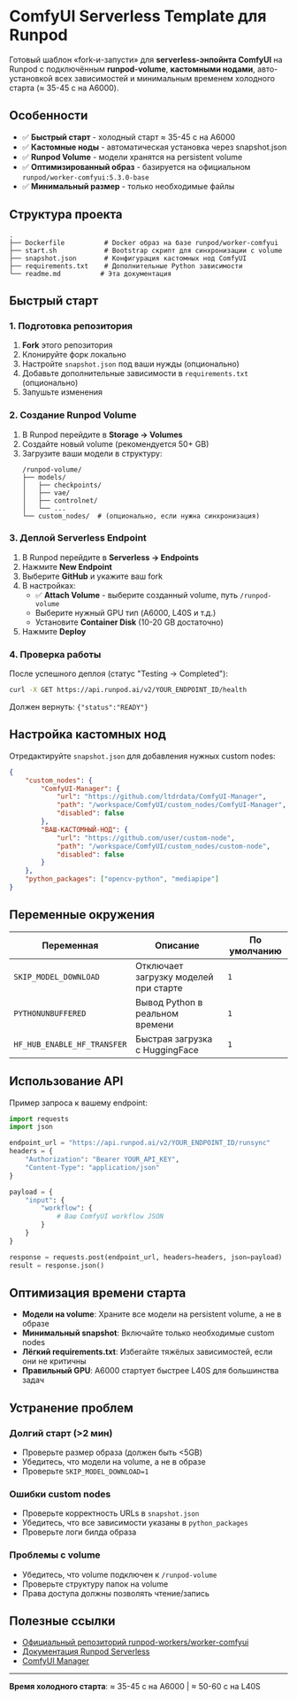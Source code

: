 # ComfyUI Serverless Template для Runpod

Готовый шаблон «fork-и-запусти» для **serverless-энпойнта ComfyUI** на Runpod с подключённым **runpod-volume**, **кастомными нодами**, авто-установкой всех зависимостей и минимальным временем холодного старта (≈ 35-45 с на A6000).

## Особенности

-   ✅ **Быстрый старт** - холодный старт ≈ 35-45 с на A6000
-   ✅ **Кастомные ноды** - автоматическая установка через snapshot.json
-   ✅ **Runpod Volume** - модели хранятся на persistent volume
-   ✅ **Оптимизированный образ** - базируется на официальном `runpod/worker-comfyui:5.3.0-base`
-   ✅ **Минимальный размер** - только необходимые файлы

## Структура проекта

```text
.
├── Dockerfile          # Docker образ на базе runpod/worker-comfyui
├── start.sh            # Bootstrap скрипт для синхронизации с volume
├── snapshot.json       # Конфигурация кастомных нод ComfyUI
├── requirements.txt    # Дополнительные Python зависимости
└── readme.md          # Эта документация
```

## Быстрый старт

### 1. Подготовка репозитория

1. **Fork** этого репозитория
2. Клонируйте форк локально
3. Настройте `snapshot.json` под ваши нужды (опционально)
4. Добавьте дополнительные зависимости в `requirements.txt` (опционально)
5. Запушьте изменения

### 2. Создание Runpod Volume

1. В Runpod перейдите в **Storage → Volumes**
2. Создайте новый volume (рекомендуется 50+ GB)
3. Загрузите ваши модели в структуру:
    ```text
    /runpod-volume/
    ├── models/
    │   ├── checkpoints/
    │   ├── vae/
    │   ├── controlnet/
    │   └── ...
    └── custom_nodes/  # (опционально, если нужна синхронизация)
    ```

### 3. Деплой Serverless Endpoint

1. В Runpod перейдите в **Serverless → Endpoints**
2. Нажмите **New Endpoint**
3. Выберите **GitHub** и укажите ваш fork
4. В настройках:
    - ✅ **Attach Volume** - выберите созданный volume, путь `/runpod-volume`
    - Выберите нужный GPU тип (A6000, L40S и т.д.)
    - Установите **Container Disk** (10-20 GB достаточно)
5. Нажмите **Deploy**

### 4. Проверка работы

После успешного деплоя (статус "Testing → Completed"):

```bash
curl -X GET https://api.runpod.ai/v2/YOUR_ENDPOINT_ID/health
```

Должен вернуть: `{"status":"READY"}`

## Настройка кастомных нод

Отредактируйте `snapshot.json` для добавления нужных custom nodes:

```json
{
    "custom_nodes": {
        "ComfyUI-Manager": {
            "url": "https://github.com/ltdrdata/ComfyUI-Manager",
            "path": "/workspace/ComfyUI/custom_nodes/ComfyUI-Manager",
            "disabled": false
        },
        "ВАШ-КАСТОМНЫЙ-НОД": {
            "url": "https://github.com/user/custom-node",
            "path": "/workspace/ComfyUI/custom_nodes/custom-node",
            "disabled": false
        }
    },
    "python_packages": ["opencv-python", "mediapipe"]
}
```

## Переменные окружения

| Переменная                  | Описание                              | По умолчанию |
| --------------------------- | ------------------------------------- | ------------ |
| `SKIP_MODEL_DOWNLOAD`       | Отключает загрузку моделей при старте | `1`          |
| `PYTHONUNBUFFERED`          | Вывод Python в реальном времени       | `1`          |
| `HF_HUB_ENABLE_HF_TRANSFER` | Быстрая загрузка с HuggingFace        | `1`          |

## Использование API

Пример запроса к вашему endpoint:

```python
import requests
import json

endpoint_url = "https://api.runpod.ai/v2/YOUR_ENDPOINT_ID/runsync"
headers = {
    "Authorization": "Bearer YOUR_API_KEY",
    "Content-Type": "application/json"
}

payload = {
    "input": {
        "workflow": {
            # Ваш ComfyUI workflow JSON
        }
    }
}

response = requests.post(endpoint_url, headers=headers, json=payload)
result = response.json()
```

## Оптимизация времени старта

-   **Модели на volume**: Храните все модели на persistent volume, а не в образе
-   **Минимальный snapshot**: Включайте только необходимые custom nodes
-   **Лёгкий requirements.txt**: Избегайте тяжёлых зависимостей, если они не критичны
-   **Правильный GPU**: A6000 стартует быстрее L40S для большинства задач

## Устранение проблем

### Долгий старт (>2 мин)

-   Проверьте размер образа (должен быть <5GB)
-   Убедитесь, что модели на volume, а не в образе
-   Проверьте `SKIP_MODEL_DOWNLOAD=1`

### Ошибки custom nodes

-   Проверьте корректность URLs в `snapshot.json`
-   Убедитесь, что все зависимости указаны в `python_packages`
-   Проверьте логи билда образа

### Проблемы с volume

-   Убедитесь, что volume подключен к `/runpod-volume`
-   Проверьте структуру папок на volume
-   Права доступа должны позволять чтение/запись

## Полезные ссылки

-   [Официальный репозиторий runpod-workers/worker-comfyui](https://github.com/runpod-workers/worker-comfyui)
-   [Документация Runpod Serverless](https://docs.runpod.io/serverless/overview)
-   [ComfyUI Manager](https://github.com/ltdrdata/ComfyUI-Manager)

---

**Время холодного старта**: ≈ 35-45 с на A6000 | ≈ 50-60 с на L40S
